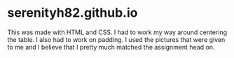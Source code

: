 # serenityh82.github.io
This was made with HTML and CSS. 
I had to work my way around centering the table.
I also had to work on padding.
I used the pictures that were given to me and I believe that I pretty much matched the assignment head on.

